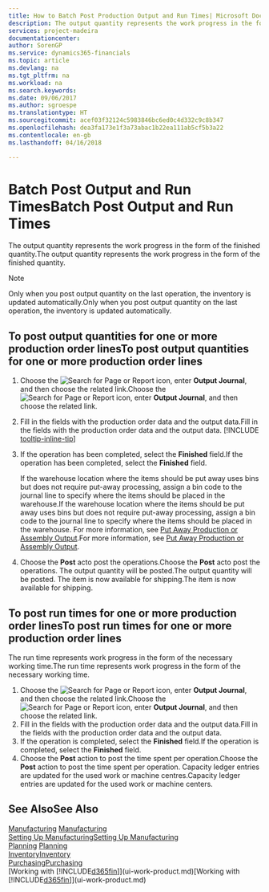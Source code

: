 ```yaml
---
title: How to Batch Post Production Output and Run Times| Microsoft Docs
description: The output quantity represents the work progress in the form of the finished quantity.
services: project-madeira
documentationcenter: 
author: SorenGP
ms.service: dynamics365-financials
ms.topic: article
ms.devlang: na
ms.tgt_pltfrm: na
ms.workload: na
ms.search.keywords: 
ms.date: 09/06/2017
ms.author: sgroespe
ms.translationtype: HT
ms.sourcegitcommit: acef03f32124c5983846bc6ed0c4d332c9c8b347
ms.openlocfilehash: dea3fa173e1f3a73abac1b22ea111ab5cf5b3a22
ms.contentlocale: en-gb
ms.lasthandoff: 04/16/2018

---
```

# <a name="batch-post-output-and-run-times"></a><span data-ttu-id="9bdec-103">Batch Post Output and Run Times</span><span class="sxs-lookup"><span data-stu-id="9bdec-103">Batch Post Output and Run Times</span></span>
<span data-ttu-id="9bdec-104">The output quantity represents the work progress in the form of the finished quantity.</span><span class="sxs-lookup"><span data-stu-id="9bdec-104">The output quantity represents the work progress in the form of the finished quantity.</span></span>  

> [!NOTE]
> <span data-ttu-id="9bdec-105">Only when you post output quantity on the last operation, the inventory is updated automatically.</span><span class="sxs-lookup"><span data-stu-id="9bdec-105">Only when you post output quantity on the last operation, the inventory is updated automatically.</span></span>  

## <a name="to-post-output-quantities-for-one-or-more-production-order-lines"></a><span data-ttu-id="9bdec-106">To post output quantities for one or more production order lines</span><span class="sxs-lookup"><span data-stu-id="9bdec-106">To post output quantities for one or more production order lines</span></span>
1. <span data-ttu-id="9bdec-107">Choose the ![Search for Page or Report](media/ui-search/search_small.png "Search for Page or Report icon") icon, enter **Output Journal**, and then choose the related link.</span><span class="sxs-lookup"><span data-stu-id="9bdec-107">Choose the ![Search for Page or Report](media/ui-search/search_small.png "Search for Page or Report icon") icon, enter **Output Journal**, and then choose the related link.</span></span>  
2. <span data-ttu-id="9bdec-108">Fill in the fields with the production order data and the output data.</span><span class="sxs-lookup"><span data-stu-id="9bdec-108">Fill in the fields with the production order data and the output data.</span></span> [!INCLUDE [tooltip-inline-tip](includes/tooltip-inline-tip_md.md)]
3. <span data-ttu-id="9bdec-109">If the operation has been completed, select the **Finished** field.</span><span class="sxs-lookup"><span data-stu-id="9bdec-109">If the operation has been completed, select the **Finished** field.</span></span>  

    <span data-ttu-id="9bdec-110">If the warehouse location where the items should be put away uses bins but does not require put-away processing,  assign a bin code to the journal line to specify where the items should be placed in the warehouse.</span><span class="sxs-lookup"><span data-stu-id="9bdec-110">If the warehouse location where the items should be put away uses bins but does not require put-away processing,  assign a bin code to the journal line to specify where the items should be placed in the warehouse.</span></span> <span data-ttu-id="9bdec-111">For more information, see [Put Away Production or Assembly Output](warehouse-how-to-put-away-production-output.md).</span><span class="sxs-lookup"><span data-stu-id="9bdec-111">For more information, see [Put Away Production or Assembly Output](warehouse-how-to-put-away-production-output.md).</span></span>  

4. <span data-ttu-id="9bdec-112">Choose the **Post** acto post the operations.</span><span class="sxs-lookup"><span data-stu-id="9bdec-112">Choose the **Post** acto post the operations.</span></span> <span data-ttu-id="9bdec-113">The output quantity will be posted.</span><span class="sxs-lookup"><span data-stu-id="9bdec-113">The output quantity will be posted.</span></span> <span data-ttu-id="9bdec-114">The item is now available for shipping.</span><span class="sxs-lookup"><span data-stu-id="9bdec-114">The item is now available for shipping.</span></span>  

## <a name="to-post-run-times-for-one-or-more-production-order-lines"></a><span data-ttu-id="9bdec-115">To post run times for one or more production order lines</span><span class="sxs-lookup"><span data-stu-id="9bdec-115">To post run times for one or more production order lines</span></span>
<span data-ttu-id="9bdec-116">The run time represents work progress in the form of the necessary working time.</span><span class="sxs-lookup"><span data-stu-id="9bdec-116">The run time represents work progress in the form of the necessary working time.</span></span>    

1.  <span data-ttu-id="9bdec-117">Choose the ![Search for Page or Report](media/ui-search/search_small.png "Search for Page or Report icon") icon, enter **Output Journal**, and then choose the related link.</span><span class="sxs-lookup"><span data-stu-id="9bdec-117">Choose the ![Search for Page or Report](media/ui-search/search_small.png "Search for Page or Report icon") icon, enter **Output Journal**, and then choose the related link.</span></span>  
2. <span data-ttu-id="9bdec-118">Fill in the fields with the production order data and the output data.</span><span class="sxs-lookup"><span data-stu-id="9bdec-118">Fill in the fields with the production order data and the output data.</span></span>  
3.  <span data-ttu-id="9bdec-119">If the operation is completed, select the **Finished** field.</span><span class="sxs-lookup"><span data-stu-id="9bdec-119">If the operation is completed, select the **Finished** field.</span></span>  
4. <span data-ttu-id="9bdec-120">Choose the **Post** action to post the time spent per operation.</span><span class="sxs-lookup"><span data-stu-id="9bdec-120">Choose the **Post** action to post the time spent per operation.</span></span> <span data-ttu-id="9bdec-121">Capacity ledger entries are updated for the used work or machine centres.</span><span class="sxs-lookup"><span data-stu-id="9bdec-121">Capacity ledger entries are updated for the used work or machine centers.</span></span>

## <a name="see-also"></a><span data-ttu-id="9bdec-122">See Also</span><span class="sxs-lookup"><span data-stu-id="9bdec-122">See Also</span></span>  
<span data-ttu-id="9bdec-123">[Manufacturing](production-manage-manufacturing.md)  </span><span class="sxs-lookup"><span data-stu-id="9bdec-123">[Manufacturing](production-manage-manufacturing.md)  </span></span>  
[<span data-ttu-id="9bdec-124">Setting Up Manufacturing</span><span class="sxs-lookup"><span data-stu-id="9bdec-124">Setting Up Manufacturing</span></span>](production-configure-production-processes.md)  
<span data-ttu-id="9bdec-125">[Planning](production-planning.md)    </span><span class="sxs-lookup"><span data-stu-id="9bdec-125">[Planning](production-planning.md)    </span></span>  
[<span data-ttu-id="9bdec-126">Inventory</span><span class="sxs-lookup"><span data-stu-id="9bdec-126">Inventory</span></span>](inventory-manage-inventory.md)  
[<span data-ttu-id="9bdec-127">Purchasing</span><span class="sxs-lookup"><span data-stu-id="9bdec-127">Purchasing</span></span>](purchasing-manage-purchasing.md)  
<span data-ttu-id="9bdec-128">[Working with [!INCLUDE[d365fin](includes/d365fin_md.md)]](ui-work-product.md)</span><span class="sxs-lookup"><span data-stu-id="9bdec-128">[Working with [!INCLUDE[d365fin](includes/d365fin_md.md)]](ui-work-product.md)</span></span>

